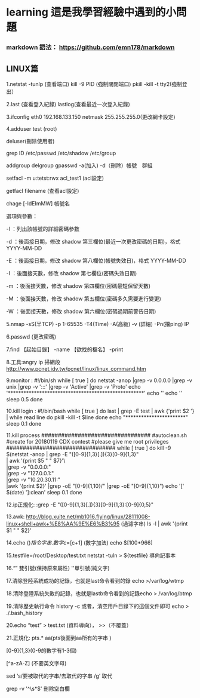 # learning 這是我學習經驗中遇到的小問題
### markdown 語法： https://github.com/emn178/markdown

## LINUX篇

1.netstat -tunlp (查看端口)   kill -9 PID (強制關閉端口) pkill -kill -t tty2(強制登出）

2.last (查看登入紀錄) lastlog(查看最近一次登入紀錄)

3.ifconfig eth0 192.168.133.150 netmask 255.255.255.0(更改網卡設定)

4.adduser test (root)

  deluser(刪除使用者)  
  
  grep ID /etc/passwd  /etc/shadow /etc/group  
  
  addgroup delgroup gpasswd -a(加入) -d（刪除）帳號　群組

  setfacl -m u:tetst:rwx acl_test1 (acl設定)  
  
  getfacl filename (查看acl設定) 

  chage [-ldEImMW] 帳號名

  選項與參數：
  
  -l ：列出該帳號的詳細密碼參數
  
  -d ：後面接日期，修改 shadow 第三欄位(最近一次更改密碼的日期)，格式 YYYY-MM-DD
  
  -E ：後面接日期，修改 shadow 第八欄位(帳號失效日)，格式 YYYY-MM-DD
  
  -I ：後面接天數，修改 shadow 第七欄位(密碼失效日期)
  
  -m ：後面接天數，修改 shadow 第四欄位(密碼最短保留天數)
  
  -M ：後面接天數，修改 shadow 第五欄位(密碼多久需要進行變更)
  
  -W ：後面接天數，修改 shadow 第六欄位(密碼過期前警告日期)



5.nmap -sS(半TCP) -p 1-65535 -T4(Time) -A(高級) -v
(詳細) -Pn(擋ping) IP

6.passwd (更改密碼)

7.find 【起始目錄】 -name 【欲找的檔名】 -print

8.工具:angry ip 掃網段
http://www.pcnet.idv.tw/pcnet/linux/linux_command.htm

9.monitor :
#!/bin/sh
while [ true ]
do
netstat -anop |grep -v 0.0.0.0 |grep -v unix |grep -v ':::' |grep -v 'Active' |grep -v 'Proto'
echo '****************************************************'
echo ''
echo ''
sleep 0.5
done

10.kill login :
#!/bin/bash 
while [ true ]
do
last | grep -E test | awk {'print $2 '} | while read line
do
    pkill -kill -t  $line
done
echo "***********************"
sleep 0.1
done


11.kill process
#################################
#autoclean.sh
#create for 20180119 CDX contest
#please give me root privileges
#################################
while [ true ]
do
        kill -9  $(netstat -anop  | grep -E "([0-9]{1,3}[\.]){3}[0-9]{1,3}" \
        | awk '{print $5 " " $7}'\  
        |grep -v "0.0.0.0:" \
        |grep -v "127.0.0.1:" \
        |grep -v "10.20.30.11:" \
        |awk '{print $2}' |grep -oE "[0-9]{1,10}/" |grep -oE "[0-9]{1,10}")
        echo '[' $(date) ']:clean'
        sleep 0.1
done


12.ip正規化:
:grep -E "([0-9]{1,3}[\.]){3}[0-9]{1,3}\:[0-9]{0,5}"



13.awk:
http://blog.xuite.net/mb1016.flying/linux/28111008-linux+shell+awk+%E8%AA%9E%E6%B3%95 (過濾字串)
ls -l | awk '{print $1 "   " $2}'

14.echo $()指令 {}字串.數字  c=$[c+1] (數字加法)  echo $[100*966]

15.testfile=/root/Desktop/test.txt
netstat -tuln > ${testfile}  導向記事本

16.“” 雙引號(保持原來屬性) ''單引號(純文字)

17.清除登陸系統成功的記錄，也就是last命令看到的錄 echo >/var/log/wtmp

18.清除登陸系統失敗的記錄，也就是lastb命令看到的記錄echo > /var/log/btmp 

19.清除歷史執行命令 history -c 或者，清空用戶目錄下的這個文件即可 echo > ./.bash_history

20.echo “test” > test.txt  (資料導向）， >>（不覆蓋）

21.正規化: pts.* aa(pts後面到aa所有的字串  )       

[0-9]{1,3}(0-9的數字有1-3個)   

[^a-zA-Z] (不要英文字母)

sed ‘s/要被取代的字串/去取代的字串 /g’ 取代        

grep -v '^\s*$' 刪除空白欄







